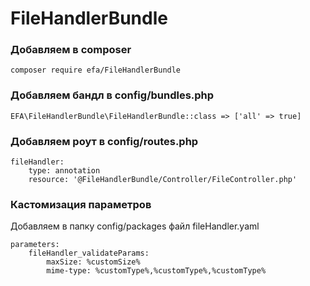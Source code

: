 # FileHandlerBundle

### Добавляем в composer 

    composer require efa/FileHandlerBundle


### Добавляем бандл в config/bundles.php

    EFA\FileHandlerBundle\FileHandlerBundle::class => ['all' => true]

### Добавляем роут в config/routes.php
    
    fileHandler:
        type: annotation
        resource: '@FileHandlerBundle/Controller/FileController.php'
    
### Кастомизация параметров
Добавляем в папку config/packages файл fileHandler.yaml


    parameters:
        fileHandler_validateParams:
            maxSize: %customSize%
            mime-type: %customType%,%customType%,%customType%

